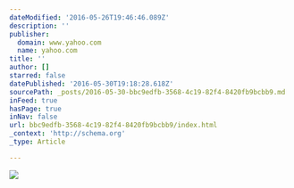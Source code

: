 ```yaml
---
dateModified: '2016-05-26T19:46:46.089Z'
description: ''
publisher:
  domain: www.yahoo.com
  name: yahoo.com
title: ''
author: []
starred: false
datePublished: '2016-05-30T19:18:28.618Z'
sourcePath: _posts/2016-05-30-bbc9edfb-3568-4c19-82f4-8420fb9bcbb9.md
inFeed: true
hasPage: true
inNav: false
url: bbc9edfb-3568-4c19-82f4-8420fb9bcbb9/index.html
_context: 'http://schema.org'
_type: Article

---
```

![](https://s.yimg.com/uu/api/res/1.2/Z3QVFgCSoPD__EI728PxsQ--/aD00ODA7dz02NDA7c209MTthcHBpZD15dGFjaHlvbg--/http://media.zenfs.com/en-US/homerun/people_218/df1867c968442c1cefad902b0c7ccf4b)